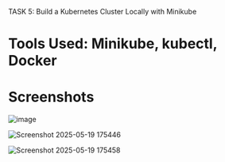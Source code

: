 TASK 5: Build a Kubernetes Cluster Locally with Minikube

 # Tools Used: Minikube, kubectl, Docker

 # Screenshots
![image](https://github.com/user-attachments/assets/1008f434-e742-4a87-b58c-c34964b14702)
 
![Screenshot 2025-05-19 175446](https://github.com/user-attachments/assets/7f152c4d-917f-4089-ae24-5c1d1e680d7f)

![Screenshot 2025-05-19 175458](https://github.com/user-attachments/assets/bd923f78-bbcb-440d-8d69-885b731457f5)
